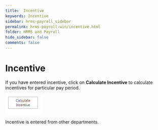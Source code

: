 ```yaml
---
title:  Incentive
keywords: Incentive
sidebar: hrms-payroll_sidebar
permalink: hrms-payroll-win/incentive.html
folder: HRMS and Payroll
hide_sidebar: false
comments: false
---
```


# Incentive

 

If you have entered incentive, click on **Calculate Incentive** to calculate incentives for particular pay period.

![](/images/calculate-incentive.png)

Incentive is entered from other departments.

